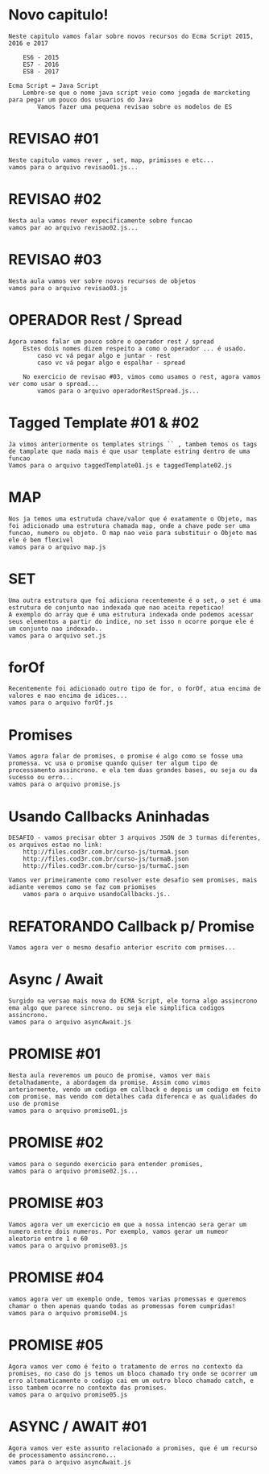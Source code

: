 # Novo capitulo!

    Neste capitulo vamos falar sobre novos recursos do Ecma Script 2015, 2016 e 2017

        ES6 - 2015
        ES7 - 2016
        ES8 - 2017
    
    Ecma Script = Java Script
        Lembre-se que o nome java script veio como jogada de marcketing para pegar um pouco dos usuarios do Java
            Vamos fazer uma pequena revisao sobre os modelos de ES

# REVISAO #01

    Neste capitulo vamos rever , set, map, primisses e etc...
    vamos para o arquivo revisao01.js...

# REVISAO #02

    Nesta aula vamos rever expecificamente sobre funcao
    vamos par ao arquivo revisao02.js...

# REVISAO #03

    Nesta aula vamos ver sobre novos recursos de objetos
    vamos para o arquivo revisao03.js

# OPERADOR Rest / Spread

    Agora vamos falar um pouco sobre o operador rest / spread
        Estes dois nomes dizem respeito a como o operador ... é usado.
            caso vc vá pegar algo e juntar - rest
            caso vc vá pegar algo e espalhar - spread
        
        No exercicio de revisao #03, vimos como usamos o rest, agora vamos ver como usar o spread...
            vamos para o arquivo operadorRestSpread.js...

# Tagged Template #01 & #02

    Ja vimos anteriormente os templates strings `` , tambem temos os tags de tamplate que nada mais é que usar template estring dentro de uma funcao
    Vamos para o arquivo taggedTemplate01.js e taggedTemplate02.js

# MAP

    Nos ja temos uma estrutuda chave/valor que é exatamente o Objeto, mas foi adicionado uma estrutura chamada map, onde a chave pode ser uma funcao, numero ou objeto. O map nao veio para substituir o Objeto mas ele é bem flexivel
    vamos para o arquivo map.js

# SET

    Uma outra estrutura que foi adiciona recentemente é o set, o set é uma estrutura de conjunto nao indexada que nao aceita repeticao!
    A exemplo do array que é uma estrutura indexada onde podemos acessar seus elementos a partir do indice, no set isso n ocorre porque ele é um conjunto nao indexado..
    vamos para o arquivo set.js

# forOf

    Recentemente foi adicionado outro tipo de for, o forOf, atua encima de valores e nao encima de idices...
    vamos para o arquivo forOf.js

# Promises

    Vamos agora falar de promises, o promise é algo como se fosse uma promessa. vc usa o promise quando quiser ter algum tipo de processamento assincrono. e ela tem duas grandes bases, ou seja ou da sucesso ou erro...
    vamos para o arquivo promise.js

# Usando Callbacks Aninhadas

    DESAFIO - vamos precisar obter 3 arquivos JSON de 3 turmas diferentes, os arquivos estao no link:  
        http://files.cod3r.com.br/curso-js/turmaA.json 
        http://files.cod3r.com.br/curso-js/turmaB.json 
        http://files.cod3r.com.br/curso-js/turmaC.json
    
    Vamos ver primeiramente como resolver este desafio sem promises, mais adiante veremos como se faz com priomises
        vamos para o arquivo usandoCallbacks.js..

# REFATORANDO Callback p/ Promise

    Vamos agora ver o mesmo desafio anterior escrito com prmises...

# Async / Await

    Surgido na versao mais nova do ECMA Script, ele torna algo assincrono ema algo que parece sincrono. ou seja ele simplifica codigos assincrono.
    vamos para o arquivo asyncAwait.js

# PROMISE #01

    Nesta aula reveremos um pouco de promise, vamos ver mais detalhadamente, a abordagem da promise. Assim como vimos anteriormente, vendo um codigo em callback e depois um codigo em feito com promise. mas vendo com detalhes cada diferenca e as qualidades do uso de promise
    vamos para o arquivo promise01.js

# PROMISE #02

    vamos para o segundo exercicio para entender promises,
    vamos para o arquivo promise02.js...

# PROMISE #03

    Vamos agora ver um exercicio em que a nossa intencao sera gerar um numero entre dois numeros. Por exemplo, vamos gerar um numeor aleatorio entre 1 e 60
    vamos para o arquivo promise03.js

# PROMISE #04

    vamos agora ver um exemplo onde, temos varias promessas e queremos chamar o then apenas quando todas as promessas forem cumpridas!
    vamos para o arquivo promise04.js

# PROMISE #05

    Agora vamos ver como é feito o tratamento de erros no contexto da promises, no caso do js temos um bloco chamado try onde se ocorrer um erro altomaticamente o codigo cai em um outro bloco chamado catch, e isso tambem ocorre no contexto das promises.
    vamos para o arquivo promise05.js

# ASYNC / AWAIT #01

    Agora vamos ver este assunto relacionado a promises, que é um recurso de processamento assincrono...
    vamos para o arquivo asyncAwait.js